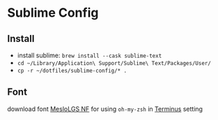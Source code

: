 # Sublime Config
## Install
- install sublime: `brew install --cask sublime-text`
- `cd ~/Library/Application\ Support/Sublime\ Text/Packages/User/`
- `cp -r ~/dotfiles/sublime-config/* .`

## Font
download font [MesloLGS NF](https://github.com/romkatv/powerlevel10k#manual-font-installation) for using `oh-my-zsh` in [Terminus](https://github.com/hhow09/sublime-config/blob/master/Terminus.sublime-settings) setting
